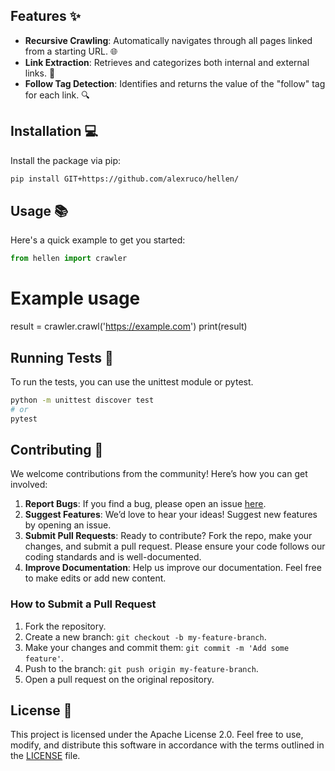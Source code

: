## Features ✨

- **Recursive Crawling**: Automatically navigates through all pages linked from a starting URL. 🌐
- **Link Extraction**: Retrieves and categorizes both internal and external links. 🔗
- **Follow Tag Detection**: Identifies and returns the value of the "follow" tag for each link. 🔍

## Installation 💻

Install the package via pip:

```bash
pip install GIT+https://github.com/alexruco/hellen/
```

## Usage 📚

Here's a quick example to get you started:

```python
from hellen import crawler
```
# Example usage
result = crawler.crawl('https://example.com')
print(result)

## Running Tests 🧪

To run the tests, you can use the unittest module or pytest.

```bash
python -m unittest discover test
# or
pytest
```
## Contributing 🤝

We welcome contributions from the community! Here’s how you can get involved:

1. **Report Bugs**: If you find a bug, please open an issue [here](https://github.com/alexruco/hellen/issues).
2. **Suggest Features**: We’d love to hear your ideas! Suggest new features by opening an issue.
3. **Submit Pull Requests**: Ready to contribute? Fork the repo, make your changes, and submit a pull request. Please ensure your code follows our coding standards and is well-documented.
4. **Improve Documentation**: Help us improve our documentation. Feel free to make edits or add new content.

### How to Submit a Pull Request

1. Fork the repository.
2. Create a new branch: `git checkout -b my-feature-branch`.
3. Make your changes and commit them: `git commit -m 'Add some feature'`.
4. Push to the branch: `git push origin my-feature-branch`.
5. Open a pull request on the original repository.

## License 📄

This project is licensed under the Apache License 2.0. Feel free to use, modify, and distribute this software in accordance with the terms outlined in the [LICENSE](LICENSE) file.
